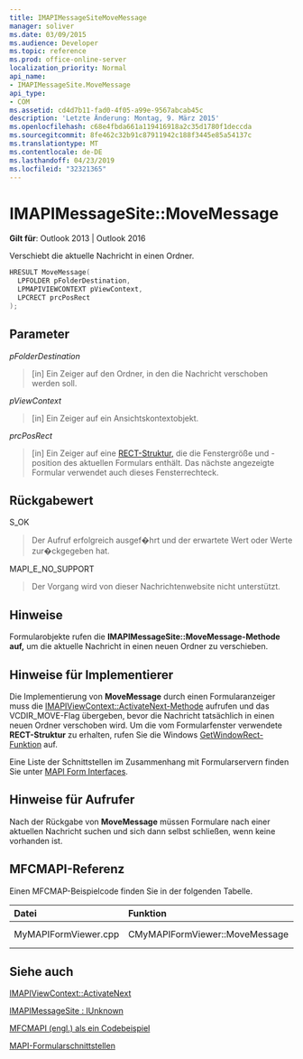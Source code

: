 ```yaml
---
title: IMAPIMessageSiteMoveMessage
manager: soliver
ms.date: 03/09/2015
ms.audience: Developer
ms.topic: reference
ms.prod: office-online-server
localization_priority: Normal
api_name:
- IMAPIMessageSite.MoveMessage
api_type:
- COM
ms.assetid: cd4d7b11-fad0-4f05-a99e-9567abcab45c
description: 'Letzte Änderung: Montag, 9. März 2015'
ms.openlocfilehash: c68e4fbda661a119416918a2c35d1780f1deccda
ms.sourcegitcommit: 8fe462c32b91c87911942c188f3445e85a54137c
ms.translationtype: MT
ms.contentlocale: de-DE
ms.lasthandoff: 04/23/2019
ms.locfileid: "32321365"
---
```

# <a name="imapimessagesitemovemessage"></a>IMAPIMessageSite::MoveMessage

  
  
**Gilt für**: Outlook 2013 | Outlook 2016 
  
Verschiebt die aktuelle Nachricht in einen Ordner.
  
```cpp
HRESULT MoveMessage(
  LPFOLDER pFolderDestination,
  LPMAPIVIEWCONTEXT pViewContext,
  LPCRECT prcPosRect
);
```

## <a name="parameters"></a>Parameter

 _pFolderDestination_
  
> [in] Ein Zeiger auf den Ordner, in den die Nachricht verschoben werden soll.
    
 _pViewContext_
  
> [in] Ein Zeiger auf ein Ansichtskontextobjekt.
    
 _prcPosRect_
  
> [in] Ein Zeiger auf eine [RECT-Struktur,](https://msdn.microsoft.com/library/dd162897%28VS.85%29.aspx) die die Fenstergröße und -position des aktuellen Formulars enthält. Das nächste angezeigte Formular verwendet auch dieses Fensterrechteck. 
    
## <a name="return-value"></a>Rückgabewert

S_OK 
  
> Der Aufruf erfolgreich ausgef�hrt und der erwartete Wert oder Werte zur�ckgegeben hat.
    
MAPI_E_NO_SUPPORT 
  
> Der Vorgang wird von dieser Nachrichtenwebsite nicht unterstützt.
    
## <a name="remarks"></a>Hinweise

Formularobjekte rufen die **IMAPIMessageSite::MoveMessage-Methode auf,** um die aktuelle Nachricht in einen neuen Ordner zu verschieben. 
  
## <a name="notes-to-implementers"></a>Hinweise für Implementierer

Die Implementierung von **MoveMessage** durch einen Formularanzeiger muss die [IMAPIViewContext::ActivateNext-Methode](imapiviewcontext-activatenext.md) aufrufen und das VCDIR_MOVE-Flag übergeben, bevor die Nachricht tatsächlich in einen neuen Ordner verschoben wird. Um die vom Formularfenster verwendete **RECT-Struktur** zu erhalten, rufen Sie die Windows [GetWindowRect-Funktion](https://msdn.microsoft.com/library/ms633519) auf. 
  
Eine Liste der Schnittstellen im Zusammenhang mit Formularservern finden Sie unter [MAPI Form Interfaces](mapi-form-interfaces.md).
  
## <a name="notes-to-callers"></a>Hinweise für Aufrufer

Nach der Rückgabe von **MoveMessage** müssen Formulare nach einer aktuellen Nachricht suchen und sich dann selbst schließen, wenn keine vorhanden ist. 
  
## <a name="mfcmapi-reference"></a>MFCMAPI-Referenz

Einen MFCMAP-Beispielcode finden Sie in der folgenden Tabelle.
  
|**Datei**|**Funktion**|**Comment**|
|:-----|:-----|:-----|
|MyMAPIFormViewer.cpp  <br/> |CMyMAPIFormViewer::MoveMessage  <br/> |Nicht implementiert.  <br/> |
   
## <a name="see-also"></a>Siehe auch



[IMAPIViewContext::ActivateNext](imapiviewcontext-activatenext.md)
  
[IMAPIMessageSite : IUnknown](imapimessagesiteiunknown.md)


[MFCMAPI (engl.) als ein Codebeispiel](mfcmapi-as-a-code-sample.md)
  
[MAPI-Formularschnittstellen](mapi-form-interfaces.md)

